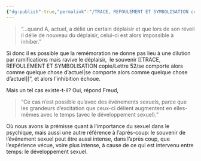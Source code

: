 ```yaml
---
{"dg-publish":true,"permalink":"/TRACE, REFOULEMENT ET SYMBOLISATION copie/Lettre 52/cas pour lequel l’inhibition n’est pas suffisante/","created":"2024-07-22T17:18:02.339-04:00","updated":"2025-08-14T06:28:40.619-04:00"}
---
```



> “...quand A, actuel, a délié un certain déplaisir et que lors de son réveil il délie de nouveau du déplaisir, celui-ci est alors impossible à inhiber.”

Si donc il es possible que la remémoration ne donne pas lieu à une dilution par ramifications mais ravive le déplaisir,  le souvenir [[TRACE, REFOULEMENT ET SYMBOLISATION copie/Lettre 52/se comporte alors comme quelque chose d’actuel\|se comporte alors comme quelque chose d’actuel]]”, et alors l’inhibition échoue.

Mais un tel cas existe-t-il? Oui, répond Freud,

> “Ce cas n’est possible qu’avec des événements sexuels, parce que les grandeurs d’excitation que ceux-ci délient augmentent en elles-mêmes avec le temps (avec le développement sexuel).”

Où nous avons la prémisse quant à l’importance du sexuel dans le psychique, mais aussi une autre référence à l’après-coup: le souvenir de l’événement sexuel peut être aussi intense, dans l’après coup, que l’expérience vécue, voire plus intense, à cause de ce qui est intervenu entre temps: le développement sexuel.